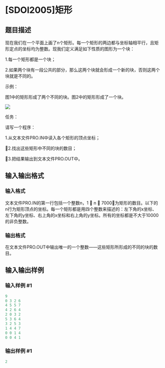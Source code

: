 # [SDOI2005]矩形

## 题目描述

现在我们在一个平面上画了n个矩形。每一个矩形的两边都与坐标轴相平行，且矩形定点的坐标均为整数。现我们定义满足如下性质的图形为一个块：

1.每一个矩形都是一个块；

2.如果两个块有一段公共的部分，那么这两个块就会形成一个新的块，否则这两个块就是不同的。

示例：

图1中的矩形形成了两个不同的块。图2中的矩形形成了一个块。

![](https://cdn.luogu.com.cn/upload/pic/1579.png)

任务：

请写一个程序：

1.从文本文件PRO.IN中读入各个矩形的顶点坐标；

2.找出这些矩形中不同的块的数目；

3.把结果输出到文本文件PRO.OUT中。

## 输入输出格式

### 输入格式

文本文件PRO.IN的第一行包括一个整数n，1  n  7000，为矩形的数目。以下的n行为矩形顶点的坐标。每一个矩形都是用四个整数来描述的：左下角的x坐标、左下角的y坐标、右上角的x坐标和右上角的y坐标。所有的坐标都是不大于10000的非负整数。

### 输出格式

在文本文件PRO.OUT中输出唯一的一个整数——这些矩形所形成的不同的块的数目。

## 输入输出样例

### 输入样例 #1

```cpp
9
0 3 2 6
4 5 5 7
4 2 6 4
2 0 3 2
5 3 6 4
3 2 5 3
1 4 4 7
0 0 1 4
0 0 4 1

```
### 输出样例 #1

```cpp
2
```


